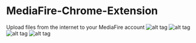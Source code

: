 MediaFire-Chrome-Extension
==========================

Upload files from the internet to your MediaFire account
![alt tag](http://www.mediafire.com/view/yyqzndteohqxn1t/ss1.png)
![alt tag](http://www.mediafire.com/view/n51n2hvnu5yi52m/ss2.png)
![alt tag](http://www.mediafire.com/view/2998omogtw58jam/ss3.png)
![alt tag](http://www.mediafire.com/view/wzdwizwx0fw3ed4/ss4.png)
